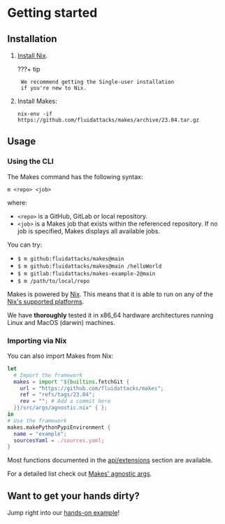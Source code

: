 # Getting started

## Installation

1. [Install Nix](https://nixos.org/download).

    ???+ tip

        We recommend getting the Single-user installation
        if you're new to Nix.

1. Install Makes:

    ```{ .bash, linenums=0}
    nix-env -if https://github.com/fluidattacks/makes/archive/23.04.tar.gz
    ```

## Usage

### Using the CLI

The Makes command has the following syntax:

```{ .bash, linenums=0}
m <repo> <job>
```

where:

- `<repo>` is a GitHub, GitLab or local repository.
- `<job>` is a Makes job
  that exists within the referenced repository.
  If no job is specified,
  Makes displays all available jobs.

You can try:

- `$ m github:fluidattacks/makes@main`
- `$ m github:fluidattacks/makes@main /helloWorld`
- `$ m gitlab:fluidattacks/makes-example-2@main`
- `$ m /path/to/local/repo`

Makes is powered by [Nix](https://nixos.org).
This means that it is able to run
on any of the
[Nix's supported platforms](https://nixos.org/manual/nix/unstable/installation/supported-platforms.html).

We have **thoroughly** tested it in
x86_64 hardware architectures
running Linux and MacOS (darwin) machines.

### Importing via Nix

You can also import Makes from Nix:

```nix
let
  # Import the framework
  makes = import "${builtins.fetchGit {
    url = "https://github.com/fluidattacks/makes";
    ref = "refs/tags/23.04";
    rev = ""; # Add a commit here
  }}/src/args/agnostic.nix" { };
in
# Use the framework
makes.makePythonPypiEnvironment {
  name = "example";
  sourcesYaml = ./sources.yaml;
}
```

Most functions documented in the [api/extensions](api/extensions/) section
are available.

For a detailed list check out
[Makes' agnostic args](https://github.com/fluidattacks/makes/blob/main/src/args/agnostic.nix).

## Want to get your hands dirty?

Jump right into our [hands-on example](https://github.com/fluidattacks/makes-example)!
